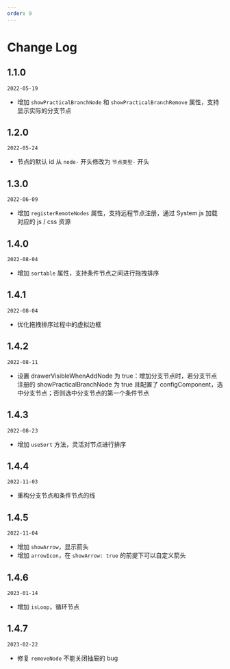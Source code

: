 ```yaml
---
order: 9
---
```


# Change Log

## 1.1.0

`2022-05-19`

- 增加 `showPracticalBranchNode` 和 `showPracticalBranchRemove` 属性，支持显示实际的分支节点

## 1.2.0

`2022-05-24`

- 节点的默认 id 从 `node-` 开头修改为 `节点类型-` 开头

## 1.3.0

`2022-06-09`

- 增加 `registerRemoteNodes` 属性，支持远程节点注册，通过 System.js 加载对应的 js / css 资源

## 1.4.0

`2022-08-04`

- 增加 `sortable` 属性，支持条件节点之间进行拖拽排序

## 1.4.1

`2022-08-04`

- 优化拖拽排序过程中的虚拟边框

## 1.4.2

`2022-08-11`

- 设置 drawerVisibleWhenAddNode 为 true：增加分支节点时，若分支节点注册的 showPracticalBranchNode 为 true 且配置了 configComponent，选中分支节点；否则选中分支节点的第一个条件节点

## 1.4.3

`2022-08-23`

- 增加 `useSort` 方法，灵活对节点进行排序

## 1.4.4

`2022-11-03`

- 重构分支节点和条件节点的线

## 1.4.5

`2022-11-04`

- 增加 `showArrow`，显示箭头
- 增加 `arrowIcon`，在 `showArrow: true` 的前提下可以自定义箭头

## 1.4.6

`2023-01-14`

- 增加 `isLoop`，循环节点

## 1.4.7

`2023-02-22`

- 修复 `removeNode` 不能关闭抽屉的 bug
